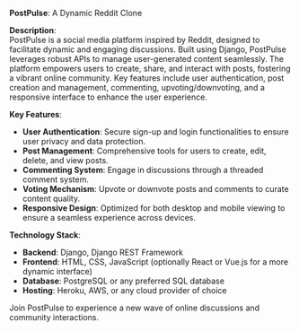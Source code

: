 **PostPulse**: A Dynamic Reddit Clone

**Description**:  
PostPulse is a social media platform inspired by Reddit, designed to facilitate dynamic and engaging discussions. Built using Django, PostPulse leverages robust APIs to manage user-generated content seamlessly. The platform empowers users to create, share, and interact with posts, fostering a vibrant online community. Key features include user authentication, post creation and management, commenting, upvoting/downvoting, and a responsive interface to enhance the user experience.

**Key Features**:

- **User Authentication**: Secure sign-up and login functionalities to ensure user privacy and data protection.
- **Post Management**: Comprehensive tools for users to create, edit, delete, and view posts.
- **Commenting System**: Engage in discussions through a threaded comment system.
- **Voting Mechanism**: Upvote or downvote posts and comments to curate content quality.
- **Responsive Design**: Optimized for both desktop and mobile viewing to ensure a seamless experience across devices.

**Technology Stack**:

- **Backend**: Django, Django REST Framework
- **Frontend**: HTML, CSS, JavaScript (optionally React or Vue.js for a more dynamic interface)
- **Database**: PostgreSQL or any preferred SQL database
- **Hosting**: Heroku, AWS, or any cloud provider of choice

Join PostPulse to experience a new wave of online discussions and community interactions.
